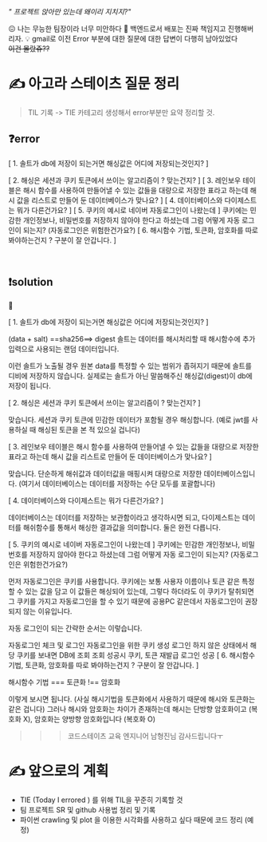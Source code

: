 _" 프로젝트 앉아만 있는데 왜이리 지치지?"_

😖 나는 무능한 팀장이라 너무 미안하다
📖 백엔드로서 배포는 진짜 책임지고 진행해버리자.
💡 gmail로 이전 Error 부분에 대한 질문에 대한 답변이 다행히 남아있었다  
~~이건 몰랐쥬??~~

# ✍ 아고라 스테이츠 질문 정리

> TIL 기록 -> TIE 카테고리 생성해서 error부분만 요약 정리할 것.

## ❓error

[ 1. 솔트가 db에 저장이 되는거면 해싱값은 어디에 저장되는것인지? ]

[ 2. 해싱은 세션과 쿠키 토큰에서 쓰이는 알고리즘이 ? 맞는건지? ]
[ 3. 레인보우 테이블은 해시 함수를 사용하여 만들어낼 수 있는 값들을 대량으로 저장한 표라고 하는데 해시 값을 리스트로 만들어 둔 데이터베이스가 맞나요? ]
[ 4. 데이터베이스와 다이제스트는 뭐가 다른건가요? ]
[ 5. 쿠키의 예시로 네이버 자동로그인이 나왔는데 ] 쿠키에는 민감한 개인정보나, 비밀번호를 저장하지 않아야 한다고 하셨는데 그럼 어떻게 자동 로그인이 되는지? (자동로그인은 위험한건가요?)
[ 6. 해시함수 기법, 토큰화, 암호화를 따로 봐야하는건지 ? 구분이 잘 안갑니다. ]

<br>

## ❗solution

🙌

[ 1. 솔트가 db에 저장이 되는거면 해싱값은 어디에 저장되는것인지? ]

(data + salt) ==sha256==> digest
솔트는 데이터를 해시처리할 때 해시함수에 추가 입력으로 사용되는 랜덤 데이터입니다.

이런 솔트가 노출될 경우 원본 data를 특정할 수 있는 범위가 좁혀지기 때문에 솔트를 디비에 저장하지 않습니다.
실제로는 솔트가 아닌 말씀해주신 해싱값(digest)이 db에 저장이 됩니다.

[ 2. 해싱은 세션과 쿠키 토큰에서 쓰이는 알고리즘이 ? 맞는건지? ]

맞습니다. 세션과 쿠키 토큰에 민감한 데이터가 포함될 경우 해싱합니다.
(예로 jwt를 사용하실 때 해싱된 토큰을 본 적 있으실 겁니다)

[ 3. 레인보우 테이블은 해시 함수를 사용하여 만들어낼 수 있는 값들을 대량으로 저장한 표라고 하는데 해시 값을 리스트로 만들어 둔 데이터베이스가 맞나요? ]

맞습니다. 단순하게 해쉬값과 데이터값을 매핑시켜 대량으로 저장한 데이터베이스입니다.
(여기서 데이터베이스는 데이터를 저장하는 수단 모두를 포괄합니다)

[ 4. 데이터베이스와 다이제스트는 뭐가 다른건가요? ]

데이터베이스는 데이터를 저장하는 보관함이라고 생각하시면 되고, 다이제스트는 데이터를 해쉬함수를 통해서 해싱한 결과값을 의미합니다.
둘은 완전 다릅니다.

[ 5. 쿠키의 예시로 네이버 자동로그인이 나왔는데 ] 쿠키에는 민감한 개인정보나, 비밀번호를 저장하지 않아야 한다고 하셨는데 그럼 어떻게 자동 로그인이 되는지? (자동로그인은 위험한건가요?)

먼저 자동로그인은 쿠키를 사용합니다.
쿠키에는 보통 사용자 이름이나 토큰 같은 특정할 수 있는 값을 담고
이 값들은 해싱되어 있는데, 그렇다 하더라도 이 쿠키가 탈취되면 그 쿠키를 가지고 자동로그인을 할 수 있기 때문에
공용PC 같은데서 자동로그인이 권장되지 않는 이유입니다.

자동 로그인이 되는 간략한 순서는 이렇습니다.

자동로그인 체크 및 로그인
자동로그인을 위한 쿠키 생성
로그인 하지 않은 상태에서 해당 쿠키를 보내면 DB에 조회
조회 성공시 쿠키, 토큰 재발급
로그인 성공
[ 6. 해시함수 기법, 토큰화, 암호화를 따로 봐야하는건지 ? 구분이 잘 안갑니다. ]

해시함수 기법 === 토큰화 !== 암호화

이렇게 보시면 됩니다. (사실 해시기법을 토큰화에서 사용하기 때문에 해시와 토큰화는 같은 겁니다)
그러나 해시와 암호화는 차이가 존재하는데
해시는 단방향 암호화이고 (복호화 X), 암호화는 양방향 암호화입니다 (복호화 O)

> > > 코드스테이츠 교육 엔지니어 남형진님 감사드립니다ㅜ

# ✍ 앞으로의 계획

- TIE (Today I errored ) 를 위해 TIL을 꾸준히 기록할 것
- 팀 프로젝트 SR 및 github 사용법 정리 및 기록
- 파이썬 crawling 및 plot 을 이용한 시각화를 사용하고 싶다 때문에 코드 정리 (예정)
